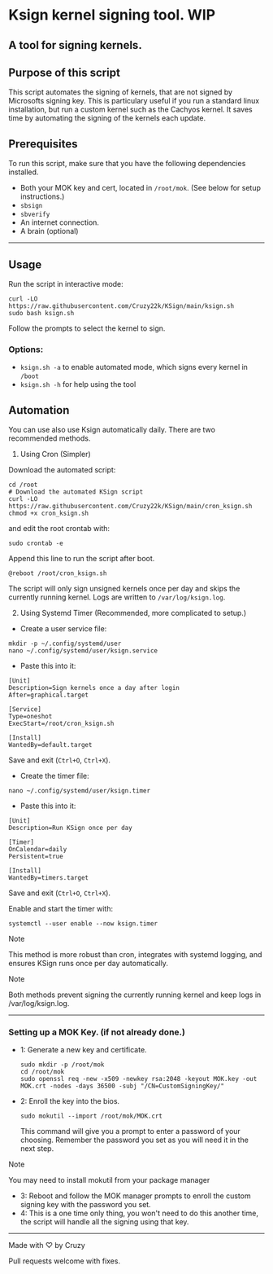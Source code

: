 # Ksign kernel signing tool. WIP
## A tool for signing kernels.

## Purpose of this script
This script automates the signing of kernels, that are not signed by Microsofts signing key. This is particulary useful if you run a standard linux installation, but run a custom kernel such as the Cachyos kernel. It saves time by automating the signing of the kernels each update.


## Prerequisites
To run this script, make sure that you have the following dependencies installed.
- Both your MOK key and cert, located in `/root/mok`. (See below for setup instructions.)
- `sbsign`
- `sbverify`
- An internet connection.
- A brain (optional)
-----

## Usage

Run the script in interactive mode:

```
curl -LO https://raw.githubusercontent.com/Cruzy22k/KSign/main/ksign.sh
sudo bash ksign.sh
```
Follow the prompts to select the kernel to sign. 

### Options:
- `ksign.sh -a` to enable automated mode, which signs every kernel in `/boot`
- `ksign.sh -h` for help using the tool

## Automation

You can use also use Ksign automatically daily.
There are two recommended methods.

1. Using Cron (Simpler)

Download the automated script:

```
cd /root
# Download the automated KSign script
curl -LO https://raw.githubusercontent.com/Cruzy22k/KSign/main/cron_ksign.sh
chmod +x cron_ksign.sh
```
and edit the root crontab with:
```
sudo crontab -e
```
Append this line to run the script after boot.

```
@reboot /root/cron_ksign.sh
```

The script will only sign unsigned kernels once per day and skips the currently running kernel. Logs are written to `/var/log/ksign.log`.


2. Using Systemd Timer (Recommended, more complicated to setup.)
- Create a user service file:
```
mkdir -p ~/.config/systemd/user
nano ~/.config/systemd/user/ksign.service

```

- Paste this into it:
```
[Unit]
Description=Sign kernels once a day after login
After=graphical.target

[Service]
Type=oneshot
ExecStart=/root/cron_ksign.sh

[Install]
WantedBy=default.target
```
Save and exit (`Ctrl+O`, `Ctrl+X`).
- Create the timer file: 
```
nano ~/.config/systemd/user/ksign.timer
```
- Paste this into it:
```
[Unit]
Description=Run KSign once per day

[Timer]
OnCalendar=daily
Persistent=true

[Install]
WantedBy=timers.target
```
Save and exit (`Ctrl+O`, `Ctrl+X`).

Enable and start the timer with:
```
systemctl --user enable --now ksign.timer
```
> [!NOTE]  
> This method is more robust than cron, integrates with systemd logging, and ensures KSign runs once per day automatically.

> [!NOTE]
>Both methods prevent signing the currently running kernel and keep logs in /var/log/ksign.log.
----
### Setting up a MOK Key. (if not already done.)

- 1: 
    Generate a new key and certificate.
    ```
    sudo mkdir -p /root/mok
    cd /root/mok
    sudo openssl req -new -x509 -newkey rsa:2048 -keyout MOK.key -out MOK.crt -nodes -days 36500 -subj "/CN=CustomSigningKey/"
    ```
- 2:
    Enroll the key into the bios.
    ```
    sudo mokutil --import /root/mok/MOK.crt
    ```
    This command will give you a prompt to enter a password of your choosing.
    Remember the password you set as you will need it in the next step.

> [!NOTE]  
> You may need to install mokutil from your package manager
- 3: 
    Reboot and follow the MOK manager prompts to enroll the custom signing key with the password you set.
- 4:
    This is a one time only thing, you won't need to do this another time, the script will handle all the signing using that key.


----
Made with ♡ by Cruzy

Pull requests welcome with fixes. 
